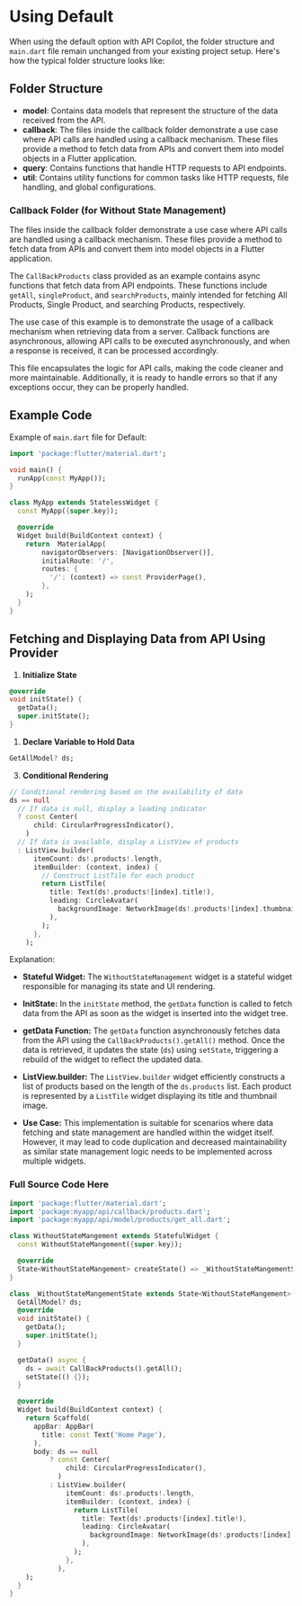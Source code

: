 # Using Default

When using the default option with API Copilot, the folder structure and `main.dart` file remain unchanged from your existing project setup. Here's how the typical folder structure looks like:

## Folder Structure

- **model**: Contains data models that represent the structure of the data received from the API.
- **callback**: The files inside the callback folder demonstrate a use case where API calls are handled using a callback mechanism. These files provide a method to fetch data from APIs and convert them into model objects in a Flutter application.
- **query**: Contains functions that handle HTTP requests to API endpoints.
- **util**: Contains utility functions for common tasks like HTTP requests, file handling, and global configurations.

### Callback Folder (for Without State Management)

The files inside the callback folder demonstrate a use case where API calls are handled using a callback mechanism. These files provide a method to fetch data from APIs and convert them into model objects in a Flutter application.

The `CallBackProducts` class provided as an example contains async functions that fetch data from API endpoints. These functions include `getAll`, `singleProduct`, and `searchProducts`, mainly intended for fetching All Products, Single Product, and searching Products, respectively.

The use case of this example is to demonstrate the usage of a callback mechanism when retrieving data from a server. Callback functions are asynchronous, allowing API calls to be executed asynchronously, and when a response is received, it can be processed accordingly.

This file encapsulates the logic for API calls, making the code cleaner and more maintainable. Additionally, it is ready to handle errors so that if any exceptions occur, they can be properly handled.


## Example Code

Example of `main.dart` file for Default:

```dart
import 'package:flutter/material.dart';

void main() {
  runApp(const MyApp());
}

class MyApp extends StatelessWidget {
  const MyApp({super.key});

  @override
  Widget build(BuildContext context) {
    return  MaterialApp(
        navigatorObservers: [NavigationObserver()],
        initialRoute: '/',
        routes: {
          '/': (context) => const ProviderPage(),
        },
    );
  }
}
```


## Fetching and Displaying Data from API Using Provider


1. **Initialize State**
```dart
@override
void initState() {
  getData(); 
  super.initState();
}
```

1. **Declare Variable to Hold Data**

```dart
GetAllModel? ds;
```

3. **Conditional Rendering**

```dart
// Conditional rendering based on the availability of data
ds == null
  // If data is null, display a loading indicator
  ? const Center(
      child: CircularProgressIndicator(),
    )
  // If data is available, display a ListView of products
  : ListView.builder(
      itemCount: ds!.products!.length,
      itemBuilder: (context, index) {
        // Construct ListTile for each product
        return ListTile(
          title: Text(ds!.products![index].title!),
          leading: CircleAvatar(
            backgroundImage: NetworkImage(ds!.products![index].thumbnail!),
          ),
        );
      },
    );

```

Explanation:

- **Stateful Widget:**
The `WithoutStateManagement` widget is a stateful widget responsible for managing its state and UI rendering.
- **InitState:**
  In the `initState` method, the `getData` function is called to fetch data from the API as soon as the widget is inserted into the widget tree.

- **getData Function:**
  The `getData` function asynchronously fetches data from the API using the `CallBackProducts().getAll()` method. Once the data is retrieved, it updates the state (`ds`) using `setState`, triggering a rebuild of the widget to reflect the updated data.

- **ListView.builder:**
  The `ListView.builder` widget efficiently constructs a list of products based on the length of the `ds.products` list. Each product is represented by a `ListTile` widget displaying its title and thumbnail image.

- **Use Case:**
  This implementation is suitable for scenarios where data fetching and state management are handled within the widget itself. However, it may lead to code duplication and decreased maintainability as similar state management logic needs to be implemented across multiple widgets.

### Full Source Code Here

```dart
import 'package:flutter/material.dart';
import 'package:myapp/api/callback/products.dart';
import 'package:myapp/api/model/products/get_all.dart';

class WithoutStateMangement extends StatefulWidget {
  const WithoutStateMangement({super.key});

  @override
  State<WithoutStateMangement> createState() => _WithoutStateMangementState();
}

class _WithoutStateMangementState extends State<WithoutStateMangement> {
  GetAllModel? ds;
  @override
  void initState() {
    getData();
    super.initState();
  }

  getData() async {
    ds = await CallBackProducts().getAll();
    setState(() {});
  }

  @override
  Widget build(BuildContext context) {
    return Scaffold(
      appBar: AppBar(
        title: const Text('Home Page'),
      ),
      body: ds == null
          ? const Center(
              child: CircularProgressIndicator(),
            )
          : ListView.builder(
              itemCount: ds!.products!.length,
              itemBuilder: (context, index) {
                return ListTile(
                  title: Text(ds!.products![index].title!),
                  leading: CircleAvatar(
                    backgroundImage: NetworkImage(ds!.products![index].thumbnail!),
                  ),
                );
              },
            ),
    );
  }
}

```
